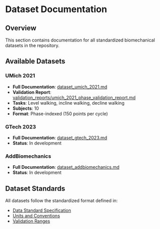 # Dataset Documentation

## Overview

This section contains documentation for all standardized biomechanical datasets in the repository.

## Available Datasets

### UMich 2021
- **Full Documentation**: [dataset_umich_2021.md](dataset_umich_2021.md)
- **Validation Report**: [validation_reports/umich_2021_phase_validation_report.md](validation_reports/umich_2021_phase_validation_report.md)
- **Tasks**: Level walking, incline walking, decline walking
- **Subjects**: 10
- **Format**: Phase-indexed (150 points per cycle)

### GTech 2023
- **Full Documentation**: [dataset_gtech_2023.md](dataset_gtech_2023.md)
- **Status**: In development

### AddBiomechanics
- **Full Documentation**: [dataset_addbiomechanics.md](dataset_addbiomechanics.md)
- **Status**: In development

## Dataset Standards

All datasets follow the standardized format defined in:
- [Data Standard Specification](../standard_spec/standard_spec.md)
- [Units and Conventions](../standard_spec/units_and_conventions.md)
- [Validation Ranges](validation_ranges.md)
